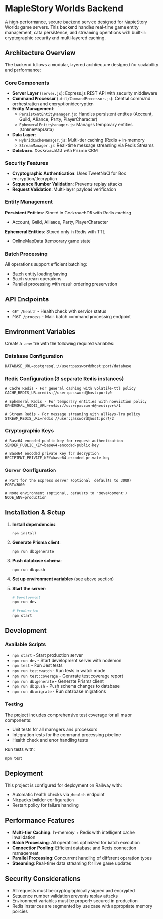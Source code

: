# MapleStory Worlds Backend

A high-performance, secure backend service designed for MapleStory Worlds game servers. This backend handles real-time game entity management, data persistence, and streaming operations with built-in cryptographic security and multi-layered caching.

## Architecture Overview

The backend follows a modular, layered architecture designed for scalability and performance:

### Core Components

- **Server Layer** (`server.js`): Express.js REST API with security middleware
- **Command Processor** (`util/CommandProcessor.js`): Central command orchestration and encryption/decryption
- **Entity Management**:
  - `PersistentEntityManager.js`: Handles persistent entities (Account, Guild, Alliance, Party, PlayerCharacter)
  - `EphemeralEntityManager.js`: Manages temporary entities (OnlineMapData)
- **Data Layer**:
  - `HybridCacheManager.js`: Multi-tier caching (Redis + in-memory)
  - `StreamManager.js`: Real-time message streaming via Redis Streams
- **Database**: CockroachDB with Prisma ORM

### Security Features

- **Cryptographic Authentication**: Uses TweetNaCl for Box encryption/decryption
- **Sequence Number Validation**: Prevents replay attacks
- **Request Validation**: Multi-layer payload verification

### Entity Management

**Persistent Entities**: Stored in CockroachDB with Redis caching
- Account, Guild, Alliance, Party, PlayerCharacter

**Ephemeral Entities**: Stored only in Redis with TTL
- OnlineMapData (temporary game state)

### Batch Processing

All operations support efficient batching:
- Batch entity loading/saving
- Batch stream operations
- Parallel processing with result ordering preservation

## API Endpoints

- `GET /health` - Health check with service status
- `POST /process` - Main batch command processing endpoint

## Environment Variables

Create a `.env` file with the following required variables:

### Database Configuration
```env
DATABASE_URL=postgresql://user:password@host:port/database
```

### Redis Configuration (3 separate Redis instances)
```env
# Cache Redis - For general caching with volatile-ttl policy
CACHE_REDIS_URL=redis://user:password@host:port/0

# Ephemeral Redis - For temporary entities with noeviction policy
EPHEMERAL_REDIS_URL=redis://user:password@host:port/1

# Stream Redis - For message streaming with allkeys-lru policy
STREAM_REDIS_URL=redis://user:password@host:port/2
```

### Cryptographic Keys
```env
# Base64 encoded public key for request authentication
SENDER_PUBLIC_KEY=base64-encoded-public-key

# Base64 encoded private key for decryption
RECIPIENT_PRIVATE_KEY=base64-encoded-private-key
```

### Server Configuration
```env
# Port for the Express server (optional, defaults to 3000)
PORT=3000

# Node environment (optional, defaults to 'development')
NODE_ENV=production
```

## Installation & Setup

1. **Install dependencies**:
   ```bash
   npm install
   ```

2. **Generate Prisma client**:
   ```bash
   npm run db:generate
   ```

3. **Push database schema**:
   ```bash
   npm run db:push
   ```

4. **Set up environment variables** (see above section)

5. **Start the server**:
   ```bash
   # Development
   npm run dev

   # Production
   npm start
   ```

## Development

### Available Scripts

- `npm start` - Start production server
- `npm run dev` - Start development server with nodemon
- `npm test` - Run Jest tests
- `npm run test:watch` - Run tests in watch mode
- `npm run test:coverage` - Generate test coverage report
- `npm run db:generate` - Generate Prisma client
- `npm run db:push` - Push schema changes to database
- `npm run db:migrate` - Run database migrations

### Testing

The project includes comprehensive test coverage for all major components:
- Unit tests for all managers and processors
- Integration tests for the command processing pipeline
- Health check and error handling tests

Run tests with:
```bash
npm test
```

## Deployment

This project is configured for deployment on Railway with:
- Automatic health checks via `/health` endpoint
- Nixpacks builder configuration
- Restart policy for failure handling

## Performance Features

- **Multi-tier Caching**: In-memory + Redis with intelligent cache invalidation
- **Batch Processing**: All operations optimized for batch execution
- **Connection Pooling**: Efficient database and Redis connection management
- **Parallel Processing**: Concurrent handling of different operation types
- **Streaming**: Real-time data streaming for live game updates

## Security Considerations

- All requests must be cryptographically signed and encrypted
- Sequence number validation prevents replay attacks
- Environment variables must be properly secured in production
- Redis instances are segmented by use case with appropriate memory policies